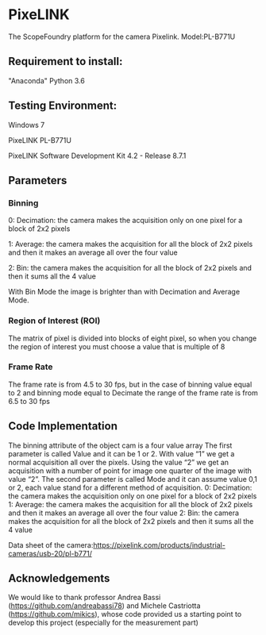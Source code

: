 # PixeLINK
The ScopeFoundry platform for the camera Pixelink. Model:PL-B771U





## Requirement to install:
"Anaconda"
Python 3.6

## Testing Environment:
Windows 7 

PixeLINK PL-B771U

PixeLINK Software Development Kit 4.2 - Release 8.7.1 

## Parameters 
### Binning

0: Decimation: the camera makes the acquisition only on one pixel for a block of 2x2 pixels

1: Average: the camera makes the acquisition for all the block of 2x2 pixels and then it makes an average all over the four value

2: Bin: the camera makes the acquisition for all the block of 2x2 pixels and then it sums all the 4 value


With Bin Mode the image is brighter than with Decimation and Average Mode.

### Region of Interest (ROI)
The matrix of pixel is divided into blocks of eight pixel, so when you change the region of interest you must choose a value that is multiple of 8

### Frame Rate
The frame rate is from 4.5 to 30 fps, but in the case of binning value equal to 2 and binning mode equal to Decimate the range of the frame rate is from 6.5 to 30 fps









## Code Implementation


The binning attribute of the object cam is a four value array
The first parameter is called Value and it can be 1 or 2. With value “1” we get a normal acquisition all over the pixels. Using the value “2” we get an acquisition with a number of point for image one quarter of the image with value “2”.
The second parameter is called Mode and it can assume value 0,1 or 2, each value stand for a different method of acquisition.
0: Decimation: the camera makes the acquisition only on one pixel for a block of 2x2 pixels
1: Average: the camera makes the acquisition for all the block of 2x2 pixels and then it makes an average all over the four value
2: Bin: the camera makes the acquisition for all the block of 2x2 pixels and then it sums all the 4 value


Data sheet of the camera:https://pixelink.com/products/industrial-cameras/usb-20/pl-b771/


## Acknowledgements
We would like to thank professor Andrea Bassi (https://github.com/andreabassi78) and Michele Castriotta (https://github.com/mikics), whose code provided us a starting point to develop this project (especially for the measurement part)
